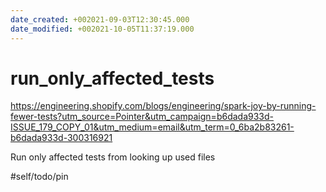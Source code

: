 ```yaml
---
date_created: +002021-09-03T12:30:45.000
date_modified: +002021-10-05T11:37:19.000
---
```


# run_only_affected_tests

https://engineering.shopify.com/blogs/engineering/spark-joy-by-running-fewer-tests?utm_source=Pointer&utm_campaign=b6dada933d-ISSUE_179_COPY_01&utm_medium=email&utm_term=0_6ba2b83261-b6dada933d-300316921

Run only affected tests from looking up used files

#self/todo/pin
